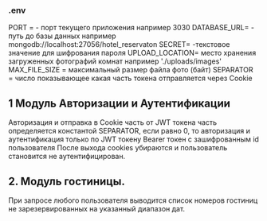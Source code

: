### .env
PORT =  - порт текущего приложения например 3030
DATABASE_URL=  - путь до базы данных например mongodb://localhost:27056/hotel_reservaton
SECRET= -текстовое значение для шифрования пароля
UPLOAD_LOCATION= место хранения загруженных фотографий комнат например './uploads/images'
MAX_FILE_SIZE = максимальный размер файла фото (байт)
SEPARATOR =  число показывающее какая часть токена отправляется через Cookie

## 1 Модуль Авторизации и Аутентификации
Авторизация и отправка в Cookie часть от JWT токена
часть определяется константой SEPARATOR, если равно 0, то авторизация и аутентификация только по JWT токену Bearer
токен с зашифрованным id пользователя
После выхода cookies убираются и пользователь становится не аутентифицирован.

## 2. Модуль гостиницы.
   При запросе любого пользователя выводится список номеров гостиниц не зарезервированных на указанный диапазон дат.

